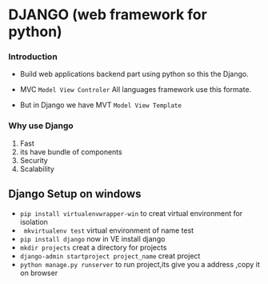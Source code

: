 # DJANGO (web framework for python)
### Introduction
* Build web applications backend part using python so this the Django.

* MVC  ``Model View Controler`` All languages framework use this formate.
* But in Django we have MVT ``Model View Template``
### Why use Django
1. Fast
2. its have bundle of components
3. Security
4. Scalability

## Django Setup on windows
* `` pip install virtualenvwrapper-win `` to creat virtual environment for isolation 
* `` mkvirtualenv test`` virtual environment of name test
* `` pip install django `` now in VE  install django
* `` mkdir projects `` creat a directory for projects
* `` django-admin startproject project_name `` creat project
* `` python manage.py runserver `` to run project,its give you a address ,copy it on browser
